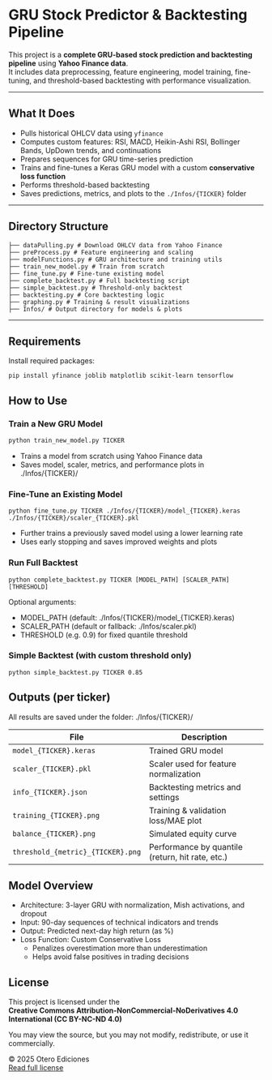 # GRU Stock Predictor & Backtesting Pipeline

This project is a **complete GRU-based stock prediction and backtesting pipeline** using **Yahoo Finance data**.  
It includes data preprocessing, feature engineering, model training, fine-tuning, and threshold-based backtesting with performance visualization.

---

## What It Does

- Pulls historical OHLCV data using `yfinance`
- Computes custom features: RSI, MACD, Heikin-Ashi RSI, Bollinger Bands, UpDown trends, and continuations
- Prepares sequences for GRU time-series prediction
- Trains and fine-tunes a Keras GRU model with a custom **conservative loss function**
- Performs threshold-based backtesting
- Saves predictions, metrics, and plots to the `./Infos/{TICKER}` folder

---

## Directory Structure

```
├── dataPulling.py # Download OHLCV data from Yahoo Finance
├── preProcess.py # Feature engineering and scaling
├── modelFunctions.py # GRU architecture and training utils
├── train_new_model.py # Train from scratch
├── fine_tune.py # Fine-tune existing model
├── complete_backtest.py # Full backtesting script
├── simple_backtest.py # Threshold-only backtest
├── backtesting.py # Core backtesting logic
├── graphing.py # Training & result visualizations
├── Infos/ # Output directory for models & plots
```


---

## Requirements

Install required packages:

```
pip install yfinance joblib matplotlib scikit-learn tensorflow
```
## How to Use

### Train a New GRU Model

```bash
python train_new_model.py TICKER
```

- Trains a model from scratch using Yahoo Finance data
- Saves model, scaler, metrics, and performance plots in ./Infos/{TICKER}/

### Fine-Tune an Existing Model
```
python fine_tune.py TICKER ./Infos/{TICKER}/model_{TICKER}.keras ./Infos/{TICKER}/scaler_{TICKER}.pkl
```

- Further trains a previously saved model using a lower learning rate
- Uses early stopping and saves improved weights and plots

### Run Full Backtest
```
python complete_backtest.py TICKER [MODEL_PATH] [SCALER_PATH] [THRESHOLD]
```
Optional arguments:
- MODEL_PATH (default: ./Infos/{TICKER}/model_{TICKER}.keras)
- SCALER_PATH (default or fallback: ./Infos/scaler.pkl)
- THRESHOLD (e.g. 0.9) for fixed quantile threshold

### Simple Backtest (with custom threshold only)
```
python simple_backtest.py TICKER 0.85
```

## Outputs (per ticker)
All results are saved under the folder: ./Infos/{TICKER}/

| File                              | Description                                      |
| --------------------------------- | ------------------------------------------------ |
| `model_{TICKER}.keras`            | Trained GRU model                                |
| `scaler_{TICKER}.pkl`             | Scaler used for feature normalization            |
| `info_{TICKER}.json`              | Backtesting metrics and settings                 |
| `training_{TICKER}.png`           | Training & validation loss/MAE plot              |
| `balance_{TICKER}.png`            | Simulated equity curve                           |
| `threshold_{metric}_{TICKER}.png` | Performance by quantile (return, hit rate, etc.) |

## Model Overview
- Architecture: 3-layer GRU with normalization, Mish activations, and dropout
- Input: 90-day sequences of technical indicators and trends
- Output: Predicted next-day high return (as %)
- Loss Function: Custom Conservative Loss
  - Penalizes overestimation more than underestimation
  - Helps avoid false positives in trading decisions

## License

This project is licensed under the  
**Creative Commons Attribution-NonCommercial-NoDerivatives 4.0 International (CC BY-NC-ND 4.0)**

You may view the source, but you may not modify, redistribute, or use it commercially.

© 2025 Otero Ediciones  
[Read full license](https://creativecommons.org/licenses/by-nc-nd/4.0/)
